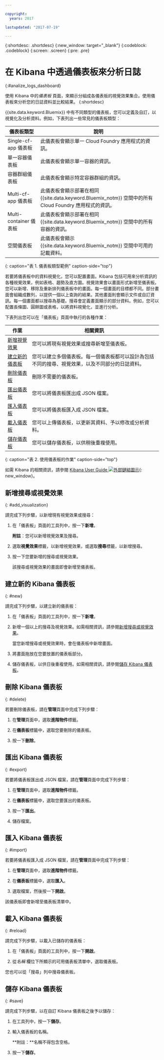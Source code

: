 ```yaml
---

copyright:
  years: 2017

lastupdated: "2017-07-19"

---
```



{:shortdesc: .shortdesc}
{:new_window: target="_blank"}
{:codeblock: .codeblock}
{:screen: .screen}
{:pre: .pre}

# 在 Kibana 中透過儀表板來分析日誌
{:#analize_logs_dashboard}

使用 Kibana 中的*儀表板* 頁面，來顯示分組成各儀表板的視覺效果集合。使用儀表板來分析您的日誌資料並比較結果。
{:shortdesc}

{{site.data.keyword.Bluemix}} 中有不同類型的儀表板，您可以定義及自訂，以視覺化及分析資料。例如，下表列出一些常見的儀表板類型：

| 儀表板類型 | 說明 |
|-------------------|-------------|
| Single-cf-app 儀表板 | 此儀表板會顯示單一 Cloud Foundry 應用程式的資訊。|
| 單一容器儀表板 | 此儀表板會顯示單一容器的資訊。|
| 容器群組儀表板 | 此儀表板會顯示特定容器群組的資訊。|
| Multi-cf-app 儀表板 | 此儀表板會顯示部署在相同 {{site.data.keyword.Bluemix_notm}} 空間中的所有 Cloud Foundry 應用程式的資訊。| 
| Multi-container 儀表板 | 此儀表板會顯示部署在相同 {{site.data.keyword.Bluemix_notm}} 空間中的所有容器的資訊。|
| 空間儀表板 | 此儀表板會顯示 {{site.data.keyword.Bluemix_notm}} 空間中可用的記載資料。| 
{: caption="表 1. 儀表板類型範例" caption-side="top"}

若要將儀表板中的資料視覺化，您可以配置畫面。Kibana 包括可用來分析資訊的各種視覺效果，例如表格、趨勢及直方圖。視覺效果會以畫面形式新增至儀表板。您可以新增、移除及重新排列儀表板中的畫面。每一個畫面的目標都不同。部分畫面會組織成數列，以提供一個以上查詢的結果。其他畫面則會顯示文件或自訂資訊。每一個畫面都以搜尋為基礎。搜尋會定義畫面顯示的部分資料。例如，您可以配置長條圖、圓餅圖或表格，以將資料視覺化，並進行分析。  

下表列出您可以在「儀表板」頁面中執行的各種作業：

| 作業 | 相關資訊 |
|------|------------------|
| [新增視覺效果](/docs/services/CloudLogAnalysis/kibana/analize_logs_dashboard.html#add_visualization) | 您可以將現有視覺效果或搜尋新增至儀表板。|
| [建立新的儀表板](/docs/services/CloudLogAnalysis/kibana/analize_logs_dashboard.html#new) | 您可以建立多個儀表板。每一個儀表板都可以設計為包括不同的搜尋、視覺效果，以及不同部分的日誌資料。|
| [刪除儀表板](/docs/services/CloudLogAnalysis/kibana/analize_logs_dashboard.html#delete) | 刪除不需要的儀表板。|
| [匯出儀表板](/docs/services/CloudLogAnalysis/kibana/analize_logs_dashboard.html#export) | 您可以將儀表板匯出成 JSON 檔案。|
| [匯入儀表板](/docs/services/CloudLogAnalysis/kibana/analize_logs_dashboard.html#import) | 您可以將儀表板匯入成 JSON 檔案。|
| [載入儀表板](/docs/services/CloudLogAnalysis/kibana/analize_logs_dashboard.html#reload) | 您可以上傳儀表板，以更新其資料、予以修改或分析資料。|
| [儲存儀表板](/docs/services/CloudLogAnalysis/kibana/analize_logs_dashboard.html#save) | 您可以儲存儀表板，以供稍後重複使用。|
{: caption="表 2. 使用儀表板的作業" caption-side="top"}

如需 Kibana 的相關資訊，請參閱 [Kibana User Guide ![外部鏈結圖示](../../../icons/launch-glyph.svg "外部鏈結圖示")](https://www.elastic.co/guide/en/kibana/5.1/index.html "外部鏈結圖示"){: new_window}。


## 新增搜尋或視覺效果
{: #add_visualization}

請完成下列步驟，以新增現有視覺效果或搜尋：

1. 在「儀表板」頁面的工具列中，按一下**新增**。 

    **附註**：您可以新增視覺效果及搜尋。 

2. 選取**視覺效果**標籤，以新增視覺效果，或選取**搜尋**標籤，以新增搜尋。

3. 按一下您要新增的搜尋或視覺效果。

    該搜尋或視覺效果的畫面即會新增至儀表板。

	
## 建立新的 Kibana 儀表板
{: #new}

請完成下列步驟，以建立新的儀表板：

1. 在「儀表板」頁面的工具列中，按一下**新增**。 

2. 新增一個以上的搜尋及視覺效果。如需相關資訊，請參閱[新增搜尋或視覺效果](/docs/services/CloudLogAnalysis/kibana/analize_logs_dashboard.html#add_visualization)。

    當您新增搜尋或視覺效果時，會在儀表板中新增畫面。

3. 將畫面拖放在您要放置的儀表板部分。
 
4. 儲存儀表板，以供日後重複使用。如需相關資訊，請參閱[儲存 Kibana 儀表板](/docs/services/CloudLogAnalysis/kibana/analize_logs_dashboard.html#save)。


## 刪除 Kibana 儀表板
{: #delete}

若要刪除儀表板，請在**管理**頁面中完成下列步驟：

1. 在**管理**頁面中，選取**進階物件**標籤。

2. 在**儀表板**標籤中，選取您要刪除的儀表板。

3. 按一下**刪除**。

## 匯出 Kibana 儀表板
{: #export}

若要將儀表板匯出成 JSON 檔案，請在**管理**頁面中完成下列步驟：

1. 在**管理**頁面中，選取**進階物件**標籤。

2. 在**儀表板**標籤中，選取您要匯出的儀表板。

3. 按一下**匯出**。

4. 儲存檔案。

## 匯入 Kibana 儀表板
{: #import}

若要將儀表板匯入成 JSON 檔案，請在**管理**頁面中完成下列步驟：

1. 在**管理**頁面中，選取**進階物件**標籤。

2. 在**儀表板**標籤中，選取**匯入**。

3. 選取檔案，然後按一下**開啟**。

該儀表板即會新增至儀表板清單中。

## 載入 Kibana 儀表板
{: #reload}

請完成下列步驟，以載入已儲存的儀表板：

1. 在「儀表板」頁面的工具列中，按一下**開啟**。

2. 從*名稱* 欄位下所顯示的可用儀表板清單中，選取儀表板。

您也可以從「搜尋」列中搜尋儀表板。

## 儲存 Kibana 儀表板
{: #save}

請完成下列步驟，以在自訂 Kibana 儀表板之後予以儲存：

1. 在工具列中，按一下**儲存**。

2. 輸入儀表板的名稱。

    **附註：**名稱不得包含空格。

3. 按一下**儲存**。




